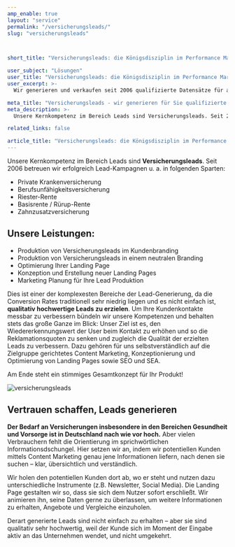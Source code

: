 ```yaml
---
amp_enable: true
layout: "service"
permalink: "/versicherungsleads/"
slug: "versicherungsleads"



short_title: "Versicherungsleads: die Königsdisziplin im Performance Marketing"

user_subject: "Lösungen"
user_title: "Versicherungsleads: die Königsdisziplin im Performance Marketing"
user_excerpt: >-
  Wir generieren und verkaufen seit 2006 qualifizierte Datensätze für alle gängigen Versicherungsbereiche.

meta_title: "Versicherungsleads - wir generieren für Sie qualifizierte Datensätze"
meta_description: >-
  Unsere Kernkompetenz im Bereich Leads sind Versicherungsleads. Seit 2006 betreuen wir erfolgreich Lead-Kampagnen u. a. in folgenden Sparten: Private Krankenversicherung Berufsunfähigkeitsversicherung Riester-Rente Basisrente / Rürup-Rente Zahnzusatzversicherung Unsere Leistungen: Produktion von Versicherungsleads im Kundenbranding Produktion von Versicherungsleads in einem neutralen Branding Optimierung Ihrer Landing Page Konzeption und Erstellung neuer Landing Pages Marketing Planung für Ihre Lead... Read more »

related_links: false

article_title: "Versicherungsleads: die Königsdisziplin im Performance Marketing"
---
```


Unsere Kernkompetenz im Bereich Leads sind **Versicherungsleads**. Seit 2006 betreuen wir erfolgreich Lead-Kampagnen u. a. in folgenden Sparten:

*   Private Krankenversicherung
*   Berufsunfähigkeitsversicherung
*   Riester-Rente
*   Basisrente / Rürup-Rente
*   Zahnzusatzversicherung

## Unsere Leistungen:

*   Produktion von Versicherungsleads im Kundenbranding
*   Produktion von Versicherungsleads in einem neutralen Branding
*   Optimierung Ihrer Landing Page
*   Konzeption und Erstellung neuer Landing Pages
*   Marketing Planung für Ihre Lead Produktion

Dies ist einer der komplexesten Bereiche der Lead-Generierung, da die Conversion Rates traditionell sehr niedrig liegen und es nicht einfach ist, **qualitativ hochwertige Leads zu erzielen**. Um Ihre Kundenkontakte messbar zu verbessern bündeln wir unsere Kompetenzen und behalten stets das große Ganze im Blick:
Unser Ziel ist es, den Wiedererkennungswert der User beim Kontakt zu erhöhen und so die Reklamationsquoten zu senken und zugleich die Qualität der erzielten Leads zu verbessern. Dazu gehören für uns selbstverständlich auf die Zielgruppe gerichtetes Content Marketing, Konzeptionierung und Optimierung von Landing Pages sowie SEO und SEA.

Am Ende steht ein stimmiges Gesamtkonzept für Ihr Produkt!

![versicherungsleads](/wp-content/uploads/versicherungs-leads.png)

## Vertrauen schaffen, Leads generieren

**Der Bedarf an Versicherungen insbesondere in den Bereichen Gesundheit und Vorsorge ist in Deutschland nach wie vor hoch.** Aber vielen Verbrauchern fehlt die Orientierung im sprichwörtlichen Informationsdschungel. Hier setzen wir an, indem wir potentiellen Kunden mittels Content Marketing genau jene Informationen liefern, nach denen sie suchen – klar, übersichtlich und verständlich.

Wir holen den potentiellen Kunden dort ab, wo er steht und nutzen dazu unterschiedliche Instrumente (z.B. Newsletter, Social Media). Die Landing Page gestalten wir so, dass sie sich dem Nutzer sofort erschließt. Wir animieren ihn, seine Daten gerne zu überlassen, um weitere Informationen zu erhalten, Angebote und Vergleiche einzuholen.

Derart generierte Leads sind nicht einfach zu erhalten – aber sie sind qualitativ sehr hochwertig, weil der Kunde sich im Moment der Eingabe aktiv an das Unternehmen wendet, und nicht umgekehrt.
